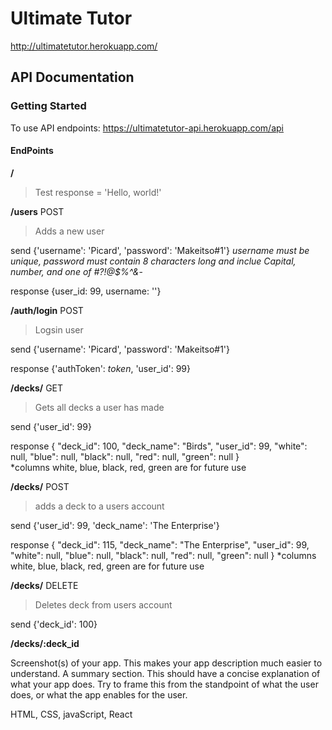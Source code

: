 # Ultimate Tutor
http://ultimatetutor.herokuapp.com/

## API Documentation
### Getting Started
To use API endpoints:
https://ultimatetutor-api.herokuapp.com/api

#### EndPoints
**/**
>Test
response = 'Hello, world!'

**/users**  POST
>Adds a new user

send 
        {'username': 'Picard', 'password': 'Makeitso#1'}
*username must be unique, password must contain 8 characters long and inclue Capital, number, and one of #?!@$%^&*-

response  {user_id: 99, username: ''}

**/auth/login**  POST
>Logsin user

send 
    {'username': 'Picard', 'password': 'Makeitso#1'}

response 
    {'authToken': *token*, 'user_id': 99}

**/decks/**   GET
>Gets all decks a user has made

send 
    {'user_id': 99}

response 
    {
    "deck_id": 100,
    "deck_name": "Birds",
    "user_id": 99,
    "white": null,
    "blue": null,
    "black": null,
    "red": null,
    "green": null
    }  
*columns white, blue, black, red, green are for future use

**/decks/**   POST
>adds a deck to a users account

send 
    {'user_id': 99, 'deck_name': 'The Enterprise'}

response 
    {
    "deck_id": 115,
    "deck_name": "The Enterprise",
    "user_id": 99,
    "white": null,
    "blue": null,
    "black": null,
    "red": null,
    "green": null
    }
    *columns white, blue, black, red, green are for future use

**/decks/**  DELETE
>Deletes deck from users account

send
    {'deck_id': 100}

**/decks/:deck_id**

Screenshot(s) of your app. This makes your app description much easier to understand.
A summary section. This should have a concise explanation of what your app does. Try to frame this from the standpoint of what the user does, or what the app enables for the user.

HTML, CSS, javaScript, React
